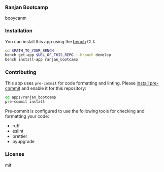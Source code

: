 ### Ranjan Bootcamp

booycanm

### Installation

You can install this app using the [bench](https://github.com/frappe/bench) CLI:

```bash
cd $PATH_TO_YOUR_BENCH
bench get-app $URL_OF_THIS_REPO --branch develop
bench install-app ranjan_bootcamp
```

### Contributing

This app uses `pre-commit` for code formatting and linting. Please [install pre-commit](https://pre-commit.com/#installation) and enable it for this repository:

```bash
cd apps/ranjan_bootcamp
pre-commit install
```

Pre-commit is configured to use the following tools for checking and formatting your code:

- ruff
- eslint
- prettier
- pyupgrade

### License

mit
